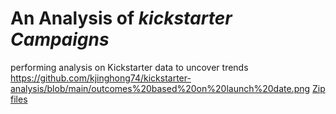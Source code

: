 # An Analysis of ***kickstarter Campaigns***
performing analysis on Kickstarter data to uncover trends
https://github.com/kjinghong74/kickstarter-analysis/blob/main/outcomes%20based%20on%20launch%20date.png
[Zip files](https://support.microsoft.com/en-us/windows/zip-and-unzip-files-8d28fa72-f2f9-712f-67df-f80cf89fd4e5)
